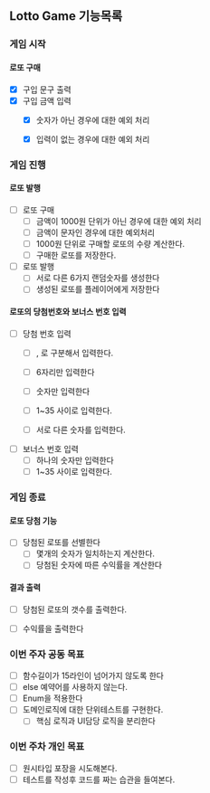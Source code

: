 ## Lotto Game 기능목록

### 게임 시작

#### 로또 구매
- [x] 구입 문구 출력
- [x] 구입 금액 입력
  - [x] 숫자가 아닌 경우에 대한 예외 처리
  - [x] 입력이 없는 경우에 대한 예외 처리 


### 게임 진행

#### 로또 발행

- [ ] 로또 구매
  - [ ] 금액이 1000원 단위가 아닌 경우에 대한 예외 처리
  - [ ] 금액이 문자인 경우에 대한 예외처리
  - [ ] 1000원 단위로 구매할 로또의 수량 계산한다.
  - [ ] 구매한 로또를 저장한다.

- [ ] 로또 발행
  - [ ] 서로 다른 6가지 랜덤숫자를 생성한다
  - [ ] 생성된 로또를 플레이어에게 저장한다

#### 로또의 당첨번호와 보너스 번호 입력

- [ ] 당첨 번호 입력
  - [ ] , 로 구분해서 입력한다.
  - [ ] 6자리만 입력한다
  - [ ] 숫자만 입력한다
  - [ ] 1~35 사이로 입력한다.
  - [ ] 서로 다른 숫자를 입력한다.


- [ ] 보너스 번호 입력
  - [ ] 하나의 숫자만 입력한다
  - [ ] 1~35 사이로 입력한다.

### 게임 종료

#### 로또 당첨 기능
- [ ] 당첨된 로또를 선별한다
  - [ ] 몇개의 숫자가 일치하는지 계산한다.
  - [ ] 당첨된 숫자에 따른 수익률을 계산한다

#### 결과 출력
- [ ] 당첨된 로또의 갯수를 출력한다.
- [ ] 수익률을 출력한다


### 이번 주자 공동 목표
- [ ] 함수길이가 15라인이 넘어가지 않도록 한다
- [ ] else 예약어를 사용하지 않는다.
- [ ] Enum을 적용한다
- [ ] 도메인로직에 대한 단위테스트를 구현한다.
  - [ ] 핵심 로직과 UI담당 로직을 분리한다

### 이번 주차 개인 목표
- [ ] 원시타입 포장을 시도해본다.
- [ ] 테스트를 작성후 코드를 짜는 습관을 들여본다.